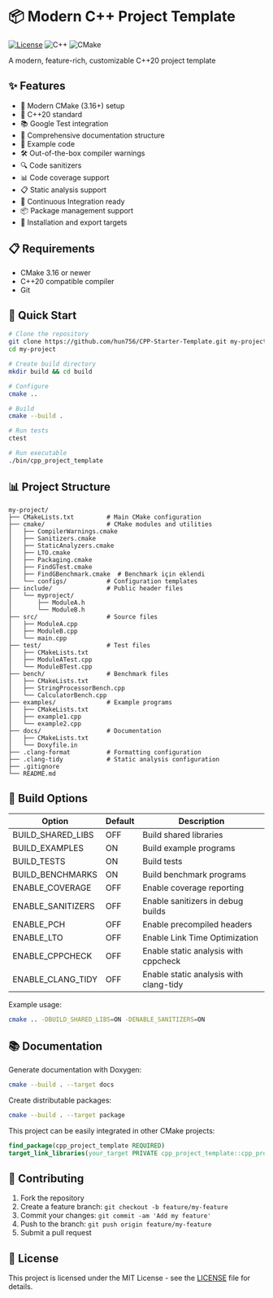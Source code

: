 # 📦 Modern C++ Project Template

[![License](https://img.shields.io/badge/License-MIT-blue.svg)](LICENSE)
![C++](https://img.shields.io/badge/C++-20-blue.svg)
![CMake](https://img.shields.io/badge/CMake-3.16%2B-blue)

A modern, feature-rich, customizable C++20 project template

## ✨ Features

- 🔄 Modern CMake (3.16+) setup
- 🚀 C++20 standard
- 📚 Google Test integration
- 📝 Comprehensive documentation structure
- 🧪 Example code
- 🛠️ Out-of-the-box compiler warnings
- 🔍 Code sanitizers
- 📊 Code coverage support
- 📋 Static analysis support
- 🔄 Continuous Integration ready
- 📦 Package management support
- 🚢 Installation and export targets

## 📋 Requirements

- CMake 3.16 or newer
- C++20 compatible compiler
- Git

## 🚀 Quick Start

```bash
# Clone the repository
git clone https://github.com/hun756/CPP-Starter-Template.git my-project
cd my-project

# Create build directory
mkdir build && cd build

# Configure
cmake ..

# Build
cmake --build .

# Run tests
ctest

# Run executable
./bin/cpp_project_template
```

## 📊 Project Structure

```
my-project/
├── CMakeLists.txt         # Main CMake configuration
├── cmake/                 # CMake modules and utilities
│   ├── CompilerWarnings.cmake
│   ├── Sanitizers.cmake
│   ├── StaticAnalyzers.cmake
│   ├── LTO.cmake
│   ├── Packaging.cmake
│   ├── FindGTest.cmake
│   ├── FindGBenchmark.cmake  # Benchmark için eklendi
│   └── configs/           # Configuration templates
├── include/               # Public header files
│   └── myproject/
│       ├── ModuleA.h
│       └── ModuleB.h
├── src/                   # Source files
│   ├── ModuleA.cpp
│   ├── ModuleB.cpp
│   └── main.cpp
├── test/                  # Test files
│   ├── CMakeLists.txt
│   ├── ModuleATest.cpp
│   └── ModuleBTest.cpp
├── bench/                 # Benchmark files
│   ├── CMakeLists.txt
│   ├── StringProcessorBench.cpp
│   └── CalculatorBench.cpp
├── examples/              # Example programs
│   ├── CMakeLists.txt
│   ├── example1.cpp
│   └── example2.cpp
├── docs/                  # Documentation
│   ├── CMakeLists.txt
│   └── Doxyfile.in
├── .clang-format          # Formatting configuration
├── .clang-tidy            # Static analysis configuration
├── .gitignore
└── README.md
```

## 🔧 Build Options


| Option               | Default | Description                             |
|----------------------|---------|-----------------------------------------|
| BUILD_SHARED_LIBS    | OFF     | Build shared libraries                  |
| BUILD_EXAMPLES       | ON      | Build example programs                  |
| BUILD_TESTS          | ON      | Build tests                             |
| BUILD_BENCHMARKS     | ON      | Build benchmark programs                |
| ENABLE_COVERAGE      | OFF     | Enable coverage reporting              |
| ENABLE_SANITIZERS    | OFF     | Enable sanitizers in debug builds       |
| ENABLE_PCH           | OFF     | Enable precompiled headers              |
| ENABLE_LTO           | OFF     | Enable Link Time Optimization           |
| ENABLE_CPPCHECK      | OFF     | Enable static analysis with cppcheck    |
| ENABLE_CLANG_TIDY    | OFF     | Enable static analysis with clang-tidy  |


Example usage:

```bash
cmake .. -DBUILD_SHARED_LIBS=ON -DENABLE_SANITIZERS=ON
```

## 📚 Documentation

Generate documentation with Doxygen:
```bash
cmake --build . --target docs
```

Create distributable packages:
```bash
cmake --build . --target package
```

This project can be easily integrated in other CMake projects:

```cmake
find_package(cpp_project_template REQUIRED)
target_link_libraries(your_target PRIVATE cpp_project_template::cpp_project_template)
```

## 🤝 Contributing

1. Fork the repository
2. Create a feature branch: `git checkout -b feature/my-feature`
3. Commit your changes: `git commit -am 'Add my feature'`
4. Push to the branch: `git push origin feature/my-feature`
5. Submit a pull request

## 📄 License

This project is licensed under the MIT License - see the [LICENSE](LICENSE) file for details.